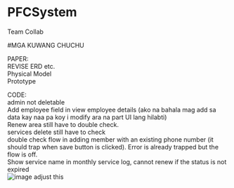 # PFCSystem
Team Collab

#MGA KUWANG CHUCHU

PAPER: <br />
REVISE ERD etc. <br/>
Physical Model <br />
Prototype <br />



CODE: <br />
admin not deletable <br/>
Add employee field in view employee details (ako na bahala mag add sa data kay naa pa koy i modify ara na part UI lang hilabti) <br/>
Renew area still have to double check. <br/> 
services delete still have to check <br/>
double check flow in adding member with an existing phone number (it should trap when save button is clicked). Error is already trapped but the flow is off.<br/>
Show service name in monthly service log, cannot renew if the status is not expired <br/>
![image](https://github.com/Aytsuu/PFCSystem/assets/113164971/536f22c6-ff89-475f-bc4a-237bdb7d0894)
adjust this
<br/>


